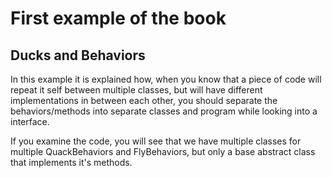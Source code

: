 # First example of the book
## Ducks and Behaviors

In this example it is explained how, when you know that a piece of code will repeat it self between multiple classes, but will have different implementations in between each other, you should separate the behaviors/methods into separate classes and program while looking
into a interface.

If you examine the code, you will see that we have multiple classes for multiple QuackBehaviors and FlyBehaviors, but only a base abstract class that implements it's methods.
